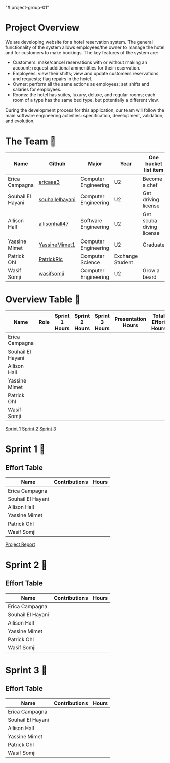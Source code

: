 "# project-group-01" 

# Project Overview
We are developing website for a hotel reservation system. The general functionality of the system allows employees/the owner to manage the hotel and for customers to make bookings. The key features of the system are:
* Customers: make/cancel reservations with or without making an account; request additional ammentities for their reservation.
* Employees: view their shifts; view and update customers reservations and requests; flag repairs in the hotel.
* Owner: perform all the same actions as employees; set shifts and salaries for employees.
* Rooms: the hotel has suites, luxury, deluxe, and regular rooms; each room of a type has the same bed type, but potentially a different view.  

During the development process for this application, our team will follow the main software engineering activities: specification, development, validation, and evolution.

# The Team 👥 
| Name  | Github | Major | Year | One bucket list item |
| ------------- | ------------- | ------------- | ------------- | ------------- |
| Erica Campagna  | [ericaaa3](https://github.com/ericaaa3)  | Computer Engineering | U2 | Become a chef |
| Souhail El Hayani  | [souhailelhayani](https://github.com/souhailelhayani)  | Computer Engineering | U2 | Get driving license |
| Allison Hall  | [allisonhall47](https://github.com/allisonhall47)  | Software Engineering | U2 | Get scuba diving license |
| Yassine Mimet  | [YassineMimet1](https://github.com/YassineMimet1)  | Computer Engineering | U2 | Graduate |
| Patrick Ohl | [PatrickRic](https://github.com/PatrickRic)  | Computer Science | Exchange Student |  |
| Wasif Somji | [wasifsomji](https://github.com/wasifsomji)  | Computer Engineering | U2 | Grow a beard |

# Overview Table 🥇 
| Name  | Role | Sprint 1 Hours | Sprint 2 Hours | Sprint 3 Hours | Presentation Hours | Total Effort Hours |
| ------------- | ------------- | ------------- | ------------- | ------------- | ------------- | ------------- |
| Erica Campagna  | | | | | | |
| Souhail El Hayani  | | | | | | |
| Allison Hall  | | | | | | |
| Yassine Mimet  | | | | | | |
| Patrick Ohl | | | | | | |
| Wasif Somji | | | | | | |

[Sprint 1](https://github.com/McGill-ECSE321-Fall2023/project-group-01/blob/main/README.md#sprint-1-)
[Sprint 2](https://github.com/McGill-ECSE321-Fall2023/project-group-01#sprint-2-)
[Sprint 3](https://github.com/McGill-ECSE321-Fall2023/project-group-01#sprint-3-)

# Sprint 1 🏃 
## Effort Table
| Name  | Contributions | Hours |
| ------------- | ------------- | ------------- |
| Erica Campagna  | | |
| Souhail El Hayani  | | |
| Allison Hall  | | |
| Yassine Mimet  | | |
| Patrick Ohl | | |
| Wasif Somji | | |

[Project Report](https://github.com/McGill-ECSE321-Fall2023/project-group-01/wiki/5.-Project-Report)

# Sprint 2 🏃 
## Effort Table
| Name  | Contributions | Hours |
| ------------- | ------------- | ------------- |
| Erica Campagna  | | |
| Souhail El Hayani  | | |
| Allison Hall  | | |
| Yassine Mimet  | | |
| Patrick Ohl | | |
| Wasif Somji | | |

# Sprint 3 🏃 
## Effort Table
| Name  | Contributions | Hours |
| ------------- | ------------- | ------------- |
| Erica Campagna  | | |
| Souhail El Hayani  | | |
| Allison Hall  | | |
| Yassine Mimet  | | |
| Patrick Ohl | | |
| Wasif Somji | | |
